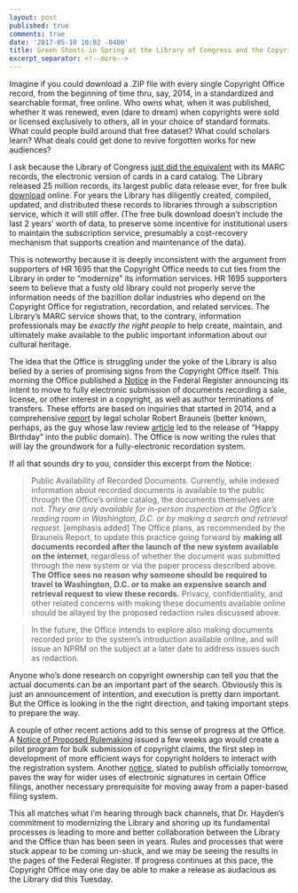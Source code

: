 ```yaml
---
layout: post
published: true
comments: true
date: '2017-05-18 10:02 -0400'
title: Green Shoots in Spring at the Library of Congress and the Copyright Office
excerpt_separator: <!--more-->
---
```


Imagine if you could download a .ZIP file with every single Copyright Office record, from the beginning of time thru, say, 2014, in a standardized and searchable format, free online. Who owns what, when it was published, whether it was renewed, even (dare to dream) when copyrights were sold or licensed exclusively to others, all in your choice of standard formats. What could people build around that free dataset? What could scholars learn? What deals could get done to revive forgotten works for new audiences?

I ask because the Library of Congress [just did the equivalent](https://www.loc.gov/item/prn-17-068?loclr=ealn) with its MARC records, the electronic version of cards in a card catalog. The Library released 25 million records, its largest public data release ever, for free bulk [download](http://www.loc.gov/cds/products/marcDist.php) online. For years the Library has diligently created, compiled, updated, and distributed these records to libraries through a subscription service, which it will still offer. (The free bulk download doesn’t include the last 2 years’ worth of data, to preserve some incentive for institutional users to maintain the subscription service, presumably a cost-recovery mechanism that supports creation and maintenance of the data). 

This is noteworthy because it is deeply inconsistent with the argument from supporters of HR 1695 that the Copyright Office needs to cut ties from the Library in order to “modernize” its information services. <!--more--> HR 1695 supporters seem to believe that a fusty old library could not properly serve the information needs of the bazillion dollar industries who depend on the Copyright Office for registration, recordation, and related services. The Library’s MARC service shows that, to the contrary, information professionals may be *exactly the right people* to help create, maintain, and ultimately make available to the public important information about our cultural heritage. 

The idea that the Office is struggling under the yoke of the Library is also belied by a series of promising signs from the Copyright Office itself. This morning the Office published a [Notice](https://www.federalregister.gov/documents/2017/05/18/2017-09810/modernizing-copyright-recordation) in the Federal Register announcing its intent to move to fully electronic submission of documents recording a sale, license, or other interest in a copyright, as well as author terminations of transfers. These efforts are based on inquiries that started in 2014, and a comprehensive [report](https://www.copyright.gov/technology-reports/reports/recordation-report.pdf) by legal scholar Robert Brauneis (better known, perhaps, as the guy whose law review [article](http://papers.ssrn.com/sol3/papers.cfm?abstract_id=1111624) led to the release of “Happy Birthday” into the public domain). The Office is now writing the rules that will lay the groundwork for a fully-electronic recordation system.

If all that sounds dry to you, consider this excerpt from the Notice:

> Public Availability of Recorded Documents. Currently, while indexed information about recorded documents is available to the public through the Office’s online catalog, the documents themselves are not. *They are only available for in-person inspection at the Office’s reading room in Washington, D.C. or by making a search and retrieval request.* [emphasis added] The Office plans, as recommended by the Brauneis Report, to update this practice going forward by **making all documents recorded after the launch of the new system available on the internet**, regardless of whether the document was submitted through the new system or via the paper process described above. **The Office sees no reason why someone should be required to travel to Washington, D.C. or to make an expensive search and retrieval request to view these records.** Privacy, confidentiality, and other related concerns with making these documents available online should be allayed by the proposed redaction rules discussed above.
 
> In the future, the Office intends to explore also making documents recorded prior to the system’s introduction available online, and will issue an NPRM on the subject at a later date to address issues such as redaction.

Anyone who’s done research on copyright ownership can tell you that the actual documents can be an important part of the search. Obviously this is just an announcement of intention, and execution is pretty darn important. But the Office is looking in the the right direction, and taking important steps to prepare the way.

A couple of other recent actions add to this sense of progress at the Office. A [Notice of Proposed Rulemaking](https://www.federalregister.gov/documents/2017/05/09/2017-09317/pilot-program-for-bulk-submission-of-claims-to-copyright) issued a few weeks ago would create a pilot program for bulk submission of copyright claims, the first step in development of more efficient ways for copyright holders to interact with the registration system. Another [notice](https://www.federalregister.gov/documents/2017/05/19/2017-10219/authentication-of-electronic-signatures-on-electronically-filed-statements-of-account), slated to publish officially tomorrow, paves the way for wider uses of electronic signatures in certain Office filings, another necessary prerequisite for moving away from a paper-based filing system. 

This all matches what I’m hearing through back channels, that Dr. Hayden’s commitment to modernizing the Library and shoring up its fundamental processes is leading to more and better collaboration between the Library and the Office than has been seen in years. Rules and processes that were stuck appear to be coming un-stuck, and we may be seeing the results in the pages of the Federal Register. If progress continues at this pace, the Copyright Office may one day be able to make a release as audacious as the Library did this Tuesday.